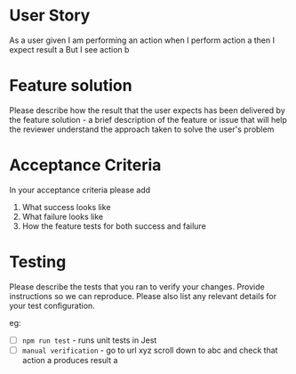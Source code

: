 # User Story

As a user
given I am performing an action
when I perform action a
then I expect result a
But I see action b

# Feature solution

Please describe how the result that the user expects has been delivered by the feature solution - a brief description of the feature or issue that will help the reviewer understand the approach taken to solve the user's problem

# Acceptance Criteria

In your acceptance criteria please add

1. What success looks like
2. What failure looks like
3. How the feature tests for both success and failure

# Testing

Please describe the tests that you ran to verify your changes. Provide instructions so we can reproduce. Please also list any relevant details for your test configuration.

eg:

- [ ] `npm run test` - runs unit tests in Jest
- [ ] `manual verification` - go to url xyz scroll down to abc and check that action a produces result a

